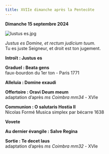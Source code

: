 ```yaml
---
title: XVIIe dimanche après la Pentecôte
---
```

**Dimanche 15 septembre 2024**  

![Iustus es.jpg]({{site.baseurl}}/images/Iustus%20es.jpg)

*Justus es Domine, et rectum judicium tuum.*  
Tu es juste Seigneur, et droit est ton jugement.

**Introït : Justus es**

**Graduel : Beata gens**  
faux-bourdon du 1er ton - Paris 1771

**Alleluia : Domine exaudi**

**Offertoire : Oravi Deum meum**  
adaptation d’après *ms Coimbra mm34* - XVIe

**Communion : O salutaris Hostia II**  
Nicolas Formé Musica simplex par bécarre 1638

**Vovete**

**Au dernier évangile : Salve Regina**

**Sortie : Te decet laus**  
adaptation d’après *ms Coimbra mm32* - XVIe